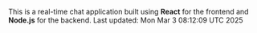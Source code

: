 This is a real-time chat application built using **React** for the frontend and **Node.js** for the backend.
Last updated: Mon Mar  3 08:12:09 UTC 2025
